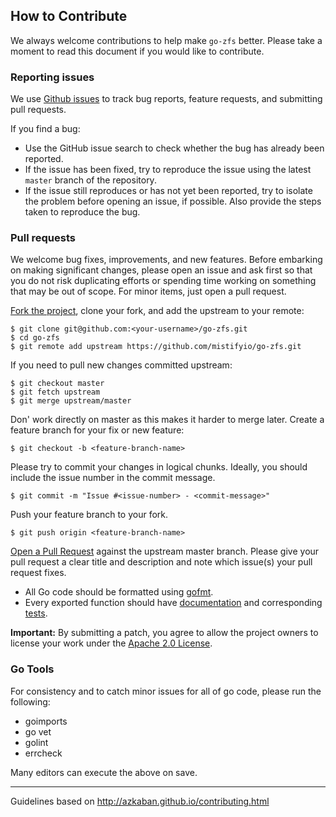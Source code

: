 ## How to Contribute

We always welcome contributions to help make `go-zfs` better. Please take a moment to read this document if you would like to contribute.

### Reporting issues

We use [Github issues](https://github.com/mistifyio/go-zfs/issues) to track bug reports, feature requests, and submitting pull requests.

If you find a bug:

- Use the GitHub issue search to check whether the bug has already been reported.
- If the issue has been fixed, try to reproduce the issue using the latest `master` branch of the repository.
- If the issue still reproduces or has not yet been reported, try to isolate the problem before opening an issue, if possible. Also provide the steps taken to reproduce the bug.

### Pull requests

We welcome bug fixes, improvements, and new features. Before embarking on making significant changes, please open an issue and ask first so that you do not risk duplicating efforts or spending time working on something that may be out of scope. For minor items, just open a pull request.

[Fork the project](https://help.github.com/articles/fork-a-repo), clone your fork, and add the upstream to your remote:

    $ git clone git@github.com:<your-username>/go-zfs.git
    $ cd go-zfs
    $ git remote add upstream https://github.com/mistifyio/go-zfs.git

If you need to pull new changes committed upstream:

    $ git checkout master
    $ git fetch upstream
    $ git merge upstream/master

Don' work directly on master as this makes it harder to merge later. Create a feature branch for your fix or new feature:

    $ git checkout -b <feature-branch-name>

Please try to commit your changes in logical chunks. Ideally, you should include the issue number in the commit message.

    $ git commit -m "Issue #<issue-number> - <commit-message>"

Push your feature branch to your fork.

    $ git push origin <feature-branch-name>

[Open a Pull Request](https://help.github.com/articles/using-pull-requests) against the upstream master branch. Please give your pull request a clear title and description and note which issue(s) your pull request fixes.

- All Go code should be formatted using [gofmt](http://golang.org/cmd/gofmt/).
- Every exported function should have [documentation](http://blog.golang.org/godoc-documenting-go-code) and corresponding [tests](http://golang.org/doc/code.html#Testing).

**Important:** By submitting a patch, you agree to allow the project owners to license your work under the [Apache 2.0 License](./LICENSE).

### Go Tools

For consistency and to catch minor issues for all of go code, please run the following:

- goimports
- go vet
- golint
- errcheck

Many editors can execute the above on save.

---

Guidelines based on http://azkaban.github.io/contributing.html
